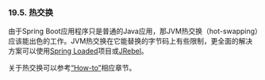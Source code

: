 ### 19.5. 热交换

由于Spring Boot应用程序只是普通的Java应用，那JVM热交换（hot-swapping）应该能出色的工作。JVM热交换在它能替换的字节码上有些限制，更全面的解决方案可以使用[Spring Loaded](https://github.com/spring-projects/spring-loaded)项目或[JRebel](http://zeroturnaround.com/software/jrebel/)。

关于热交换可以参考[“How-to”](http://docs.spring.io/spring-boot/docs/current-SNAPSHOT/reference/htmlsingle/#howto-hotswapping)相应章节。
